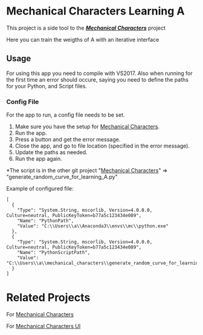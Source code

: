 # Mechanical Characters Learning A

This project is a side tool to the ***[Mechanical Characters](https://github.com/ofirbartal100/Mechanical_Characters)*** project

Here you can train the weigths of A with an iterative interface

## Usage
For using this app you need to compile with VS2017.
Also when running for the first time an error should occure, saying you need to define the paths for your Python, and Script files.

### Config File
For the app to run, a config file needs to be set.
1) Make sure you have the setup for [Mechanical Characters](https://github.com/ofirbartal100/Mechanical_Characters).
2) Run the app.
3) Press a button and get the error message.
4) Close the app, and go to file location (specified in the error message).
5) Update the paths as needed.
6) Run the app again.

*The script is in the other git project "[Mechanical Characters](https://github.com/ofirbartal100/Mechanical_Characters)" => "generate_random_curve_for_learning_A.py"

Example of configured file:
```
[
  {
    "Type": "System.String, mscorlib, Version=4.0.0.0, Culture=neutral, PublicKeyToken=b77a5c123434e089",
    "Name": "PythonPath",
    "Value": "C:\\Users\\a\\Anaconda3\\envs\\mc\\python.exe"
  },
  {
    "Type": "System.String, mscorlib, Version=4.0.0.0, Culture=neutral, PublicKeyToken=b77a5c123434e089",
    "Name": "PythonScriptPath",
    "Value": "C:\\Users\\a\\mechanical_characters\\generate_random_curve_for_learning_A.py"
  }
]
```

# Related Projects

For [Mechanical Characters](https://github.com/ofirbartal100/Mechanical_Characters)

For [Mechanical Characters UI](https://github.com/ofirbartal100/MechanicalCharactersUI)
